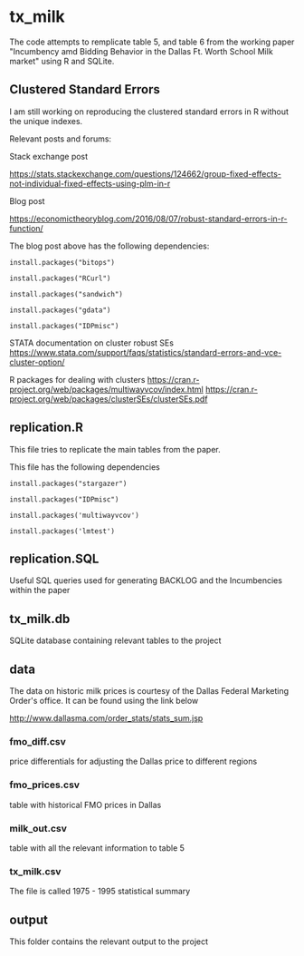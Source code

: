 # tx_milk

The code attempts to remplicate table 5, and table 6 from the working paper "Incumbency amd Bidding Behavior in the Dallas Ft. Worth School Milk market" using R and SQLite.

## Clustered Standard Errors
I am still working on reproducing the clustered standard errors in R without the unique indexes. 

Relevant posts and forums:

Stack exchange post

https://stats.stackexchange.com/questions/124662/group-fixed-effects-not-individual-fixed-effects-using-plm-in-r

Blog post

https://economictheoryblog.com/2016/08/07/robust-standard-errors-in-r-function/

The blog post above has the following dependencies:

`install.packages("bitops")`

`install.packages("RCurl")`

`install.packages("sandwich")`

`install.packages("gdata")`

`install.packages("IDPmisc")`

STATA documentation on cluster robust SEs
https://www.stata.com/support/faqs/statistics/standard-errors-and-vce-cluster-option/

R packages for dealing with clusters
https://cran.r-project.org/web/packages/multiwayvcov/index.html
https://cran.r-project.org/web/packages/clusterSEs/clusterSEs.pdf


## replication.R

This file tries to replicate the main tables from the paper.

This file has the following dependencies

`install.packages("stargazer")`

`install.packages("IDPmisc")`

`install.packages('multiwayvcov')`

`install.packages('lmtest')`

## replication.SQL

Useful SQL queries used for generating BACKLOG and the Incumbencies within the paper

## tx_milk.db

SQLite database containing relevant tables to the project

## data

The data on historic milk prices is courtesy of the Dallas Federal Marketing Order's office. It can be found using the link below

http://www.dallasma.com/order_stats/stats_sum.jsp

### fmo_diff.csv

price differentials for adjusting the Dallas price to different regions

### fmo_prices.csv

table with historical FMO prices in Dallas

### milk_out.csv

table with all the relevant information to table 5

### tx_milk.csv

The file is called 1975 - 1995 statistical summary

## output

This folder contains the relevant output to the project

